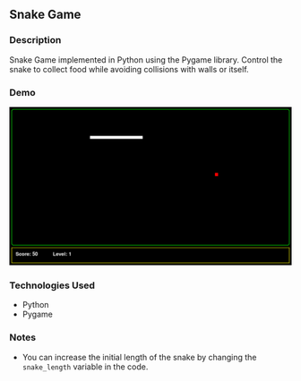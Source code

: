 ## Snake Game

### Description
Snake Game implemented in Python using the Pygame library. Control the snake to collect food while avoiding collisions with walls or itself.

### Demo
<img src="https://github.com/one-blip/22BCS17257_WWC/blob/main/Assignments/Day3/Snake_Game/Screenshot.png" width="800">

### Technologies Used
- Python
- Pygame

### Notes
- You can increase the initial length of the snake by changing the `snake_length` variable in the code.
